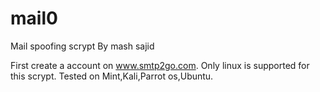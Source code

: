 # mail0
Mail spoofing scrypt
By mash sajid

First create a account on www.smtp2go.com.
Only linux is supported for this scrypt.
Tested on Mint,Kali,Parrot os,Ubuntu.
